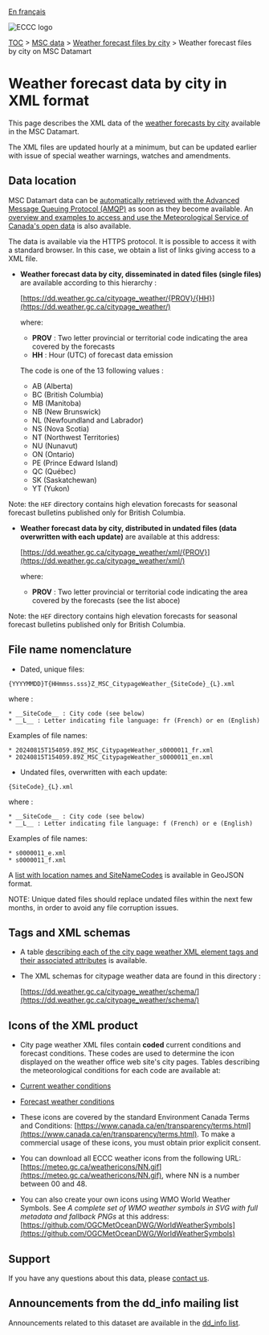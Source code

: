 [En français](readme_citypageweather-datamart_fr.md)

![ECCC logo](../../img_eccc-logo.png)

[TOC](../../readme_en.md) > [MSC data](../readme_en.md) > [Weather forecast files by city](readme_citypageweather_en.md) > Weather forecast files by city on MSC Datamart

# Weather forecast data by city in XML format

This page describes the XML data of the [weather forecasts by city](readme_citypageweather_en.md) available in the MSC Datamart.

The XML files are updated hourly at a minimum, but can be updated earlier with issue of special weather warnings, watches and amendments.

## Data location

MSC Datamart data can be [automatically retrieved with the Advanced Message Queuing Protocol (AMQP)](../../msc-datamart/amqp_en.md) as soon as they become available. An [overview and examples to access and use the Meteorological Service of Canada's open data](../../usage/readme_en.md) is also available.

The data is available via the HTTPS protocol. It is possible to access it with a standard browser. In this case, we obtain a list of links giving access to a XML file.

* **Weather forecast data by city, disseminated in dated files (single files)** are available according to this hierarchy :

  [https://dd.weather.gc.ca/citypage_weather/{PROV}/{HH}](https://dd.weather.gc.ca/citypage_weather/)
  
  where:
  
    * __PROV__ : Two letter provincial or territorial code indicating the area covered by the forecasts
    * __HH__ : Hour (UTC) of forecast data emission 

  The code is one of the 13 following values :

    * AB (Alberta)
    * BC (British Columbia)
    * MB (Manitoba)
    * NB (New Brunswick)
    * NL (Newfoundland and Labrador)
    * NS (Nova Scotia)
    * NT (Northwest Territories)
    * NU (Nunavut)
    * ON (Ontario)
    * PE (Prince Edward Island)
    * QC (Québec)
    * SK (Saskatchewan)
    * YT (Yukon)

 Note: the `HEF` directory contains high elevation forecasts for seasonal forecast bulletins published only for British Columbia.

* **Weather forecast data by city, distributed in undated files (data overwritten with each update)** are available at this address:

  [https://dd.weather.gc.ca/citypage_weather/xml/{PROV}](https://dd.weather.gc.ca/citypage_weather/xml/)

  where:
  
    * __PROV__ : Two letter provincial or territorial code indicating the area covered by the forecasts (see the list aboce)

 Note: the `HEF` directory contains high elevation forecasts for seasonal forecast bulletins published only for British Columbia.

## File name nomenclature 

* Dated, unique files:

 `{YYYYMMDD}T{HHmmss.sss}Z_MSC_CitypageWeather_{SiteCode}_{L}.xml`

where :

    * __SiteCode__ : City code (see below)
    * __L__ : Letter indicating file language: fr (French) or en (English)

Examples of file names:

    * 20240815T154059.89Z_MSC_CitypageWeather_s0000011_fr.xml
    * 20240815T154059.89Z_MSC_CitypageWeather_s0000011_en.xml

* Undated files, overwritten with each update:

 `{SiteCode}_{L}.xml`

where :

    * __SiteCode__ : City code (see below)
    * __L__ : Letter indicating file language: f (French) or e (English)

Examples of file names:

    * s0000011_e.xml 
    * s0000011_f.xml

A [list with location names and SiteNameCodes](https://collaboration.cmc.ec.gc.ca/cmc/cmos/public_doc/msc-data/citypage-weather/site_list_en.geojson) is available in GeoJSON format.

NOTE: Unique dated files should replace undated files within the next few months, in order to avoid any file corruption issues.

## Tags and XML schemas 

* A table [describing each of the city page weather XML element tags and their associated attributes](https://collaboration.cmc.ec.gc.ca/cmc/cmos/public_doc/msc-data/citypage-weather/citypage_tags_table_e.csv) is available.

* The XML schemas for citypage weather data are found in this directory :

  [https://dd.weather.gc.ca/citypage_weather/schema/](https://dd.weather.gc.ca/citypage_weather/schema/)

## Icons of the XML product

* City page weather XML files contain __coded__ current conditions and forecast conditions. These codes are used to determine the icon displayed on the weather office web site's city pages. Tables describing the meteorological conditions for each code are available at:

 * [Current weather conditions](https://collaboration.cmc.ec.gc.ca/cmc/cmos/public_doc/msc-data/citypage-weather/current_conditions_icon_code_descriptions_e.csv)
 * [Forecast weather conditions](https://collaboration.cmc.ec.gc.ca/cmc/cmos/public_doc/msc-data/citypage-weather/forecast_conditions_icon_code_descriptions_e.csv)

* These icons are covered by the standard Environment Canada Terms and Conditions: [https://www.canada.ca/en/transparency/terms.html](https://www.canada.ca/en/transparency/terms.html). To make a commercial usage of these icons, you must obtain prior explicit consent.

* You can download all ECCC weather icons from the following URL: [https://meteo.gc.ca/weathericons/NN.gif](https://meteo.gc.ca/weathericons/NN.gif), where NN is a number between 00 and 48.

* You can also create your own icons using WMO World Weather Symbols. See <em>A complete set of WMO weather symbols in SVG with full metadata and fallback PNGs</em> at this address: [https://github.com/OGCMetOceanDWG/WorldWeatherSymbols](https://github.com/OGCMetOceanDWG/WorldWeatherSymbols)

## Support

If you have any questions about this data, please [contact us](https://weather.gc.ca/mainmenu/contact_us_e.html).

## Announcements from the dd_info mailing list 

Announcements related to this dataset are available in the [dd_info list](https://comm.collab.science.gc.ca/mailman3/postorius/lists/dd_info/).





